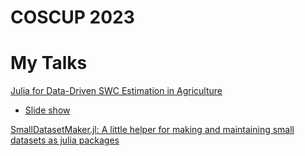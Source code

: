 # COSCUP 2023
# My Talks
[Julia for Data-Driven SWC Estimation in Agriculture](https://pretalx.coscup.org/coscup-2023/talk/WMYFZE/)
- [Slide show](https://okatsn.github.io/COSCUP_2023_Slides/about_twaiswcf/)

[SmallDatasetMaker.jl: A little helper for making and maintaining small datasets as julia packages](https://pretalx.coscup.org/coscup-2023/talk/ED3VPX/)